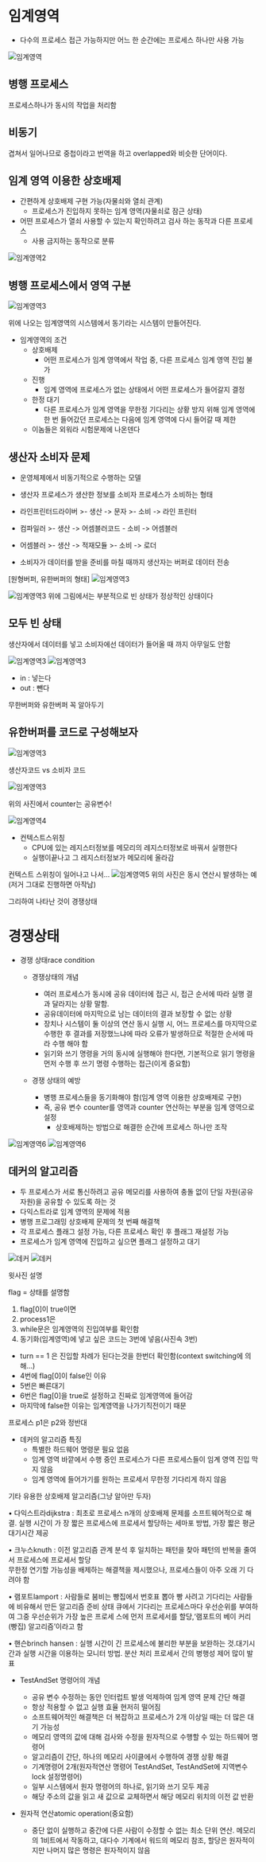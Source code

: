# 임계영역

+ 다수의 프로세스 접근 가능하지만 어느 한 순간에는 프로세스 하나만 사용 가능

![임계영역](./개인연구소/resource/imgae.png)

## 병행 프로세스
프로세스하나가 동시의 작업을 처리함

## 비동기

겹쳐서 일어나므로 중첩이라고 번역을 하고 overlapped와 비슷한 단어이다.

## 임계 영역 이용한 상호배제

+ 간편하게 상호배제 구현 가능(자물쇠와 열쇠 관계)
    + 프로세스가 진입하지 못하는 임계 영역(자물쇠로 잠근 상태)
+ 어떤 프로세스가 열쇠 사용할 수 있는지 확인하려고 검사 하는 동작과 다른 프로세스
   + 사용 금지하는 동작으로 분류

![임계영역2](./개인연구소/resource/imgae2.png)


## 병행 프로세스에서 영역 구분

![임계영역3](./개인연구소/resource/rr.png)

위에 나오는 임계영역의 시스템에서 동기라는 시스템이 만들어진다.

+ 임계영역의 조건
    + 상호배제
        + 어떤 프로세스가 임계 영역에서 작업 중, 다른 프로세스 임계 영역 진입 불가 
    + 진행
        + 임계 영역에 프로세스가 없는 상태에서 어떤 프로세스가 들어갈지 결정 
    + 한정 대기
        + 다른 프로세스가 임계 영역을 무한정 기다리는 상황 방지 위해 임계 영역에 한 번 들어갔던 프로세스는 다음에 임계 영역에 다시 들어갈 때 제한
    + 이놈들은 외워라 시험문제에 나온덴다

## 생산자 소비자 문제

+ 운영체제에서 비동기적으로 수행하는 모델
+ 생산자 프로세스가 생산한 정보를 소비자 프로세스가 소비하는 형태

+ 라인프린터드라이버 >- 생산 -> 문자 >- 소비 -> 라인 프린터
+ 컴파일러 >- 생산 -> 어셈블러코드 - 소비 -> 어셈블러
+ 어셈블러 >- 생산 -> 적재모듈 >- 소비 -> 로더

+ 소비자가 데이터를 받을 준비를 마칠 때까지 생산자는 버퍼로 데이터 전송

[원형버퍼, 유한버퍼의 형태]
![임계영역3](./개인연구소/resource/buffer.png)

![임계영역3](./개인연구소/resource/buffer2.png)
위에 그림에서는 부분적으로 빈 상태가 정상적인 상태이다

## 모두 빈 상태

생산자에서 데이터를 넣고 소비자에선 데이터가 들어올 때 까지 아무일도 안함

![임계영역3](./개인연구소/resource/infinitebuffer.png)
![임계영역3](./개인연구소/resource/ubuffer.png)
+ in : 넣는다
+ out : 뺀다

무한버퍼와 유한버퍼 꼭 알아두기


## 유한버퍼를 코드로 구성해보자

![임계영역3](./개인연구소/resource/buffercode.png)

생산자코드 vs 소비자 코드

![임계영역3](./개인연구소/resource/buffercode2.png)

위의 사진에서 counter는 공유변수!

![임계영역4](./개인연구소/resource/counters.png)

+ 컨텍스트스위칭
    + CPU에 있는 레지스터정보를 메모리의 레지스터정보로 바꿔서 실행한다
    + 실행이끝나고 그 레지스터정보가 메모리에 올라감

컨텍스트 스위칭이 일어나고 나서...
![임계영역5](./개인연구소/resource/counterss.png)
위의 사진은 동시 연산시 발생하는 예(저거 그대로 진행하면 아작남)

그리하여 나타난 것이 경쟁상태

# 경쟁상태

+ 경쟁 상태race condition

    + 경쟁상태의 개념 

        + 여러 프로세스가 동시에 공유 데이터에 접근 시, 접근 순서에 따라 실행 결과    달라지는 상황 말함.
        + 공유데이터에 마지막으로 남는 데이터의 결과 보장할 수 없는 상황
        + 장치나 시스템이 둘 이상의 연산 동시 실행 시, 어느 프로세스를 마지막으로 수행한 후 결과를 저장했느냐에 따라 오류가 발생하므로 적절한 순서에 따라 수행 해야 함
        + 읽기와 쓰기 명령을 거의 동시에 실행해야 한다면, 기본적으로 읽기 명령을 먼저 수행 후 쓰기 명령 수행하는 접근(이게 중요함)

    + 경쟁 상태의 예방
        + 병행 프로세스들을 동기화해야 함(임계 영역 이용한 상호배제로 구현)
        + 즉, 공유 변수 counter를 영역과 counter 연산하는 부분을 임계 영역으로 설정
            + 상호배제하는 방법으로 해결한 순간에 프로세스 하나만 조작

![임계영역6](./개인연구소/resource/ort.png)
![임계영역6](./개인연구소/resource/bajae.png)
## 데커의 알고리즘

+ 두 프로세스가 서로 통신하려고 공유 메모리를 사용하여 충돌 없이 단일 자원(공유자원)을 공유할 수 있도록 하는 것
+ 다익스트라로 임계 영역의 문제에 적용
+ 병행 프로그래밍 상호배제 문제의 첫 번째 해결책
+ 각 프로세스 플래그 설정 가능, 다른 프로세스 확인 후 플래그 재설정 가능
+ 프로세스가 임계 영역에 진입하고 싶으면 플래그 설정하고 대기

![데커](./개인연구소/resource/dakae.png)
![데커](./개인연구소/resource/dakae2.png)

윗사진 설명

flag = 상태를 설명함

1. flag[0]이 true이면
2. process1은 
3. while문은 임계영역의 진입여부를 확인함
4. 동기화(임계영역)에 넣고 싶은 코드는 3번에 넣음(사진속 3번)

+ turn == 1 은 진입할 차례가 된다는것을 한번더 확인함(context switching에 의해...)
+ 4번에 flag[0]이 false인 이유 
+ 5번은 빠른대기 
+ 6번은 flag[0]을 true로 설정하고 진짜로 임계영역에 들어감
+ 마지막에 false한 이유는 임계영역을 나가기직전이기 때문

프로세스 p1은 p2와 정반대

+ 데커의 알고리즘 특징
    + 특별한 하드웨어 명령문 필요 없음 
    + 임계 영역 바깥에서 수행 중인 프로세스가 다른 프로세스들이 임계 영역 진입 막지 않음 
    + 임계 영역에 들어가기를 원하는 프로세서 무한정 기다리게 하지 않음 

기타 유용한 상호배제 알고리즘(그냥 알아만 두자)

• 다익스트라dijkstra : 최초로 프로세스 n개의 상호배제 문제를 소프트웨어적으로 해결. 
                            실행 시간이 가 장 짧은 프로세스에 프로세서 할당하는 세마포 방법, 가장 짧은 평균 대기시간 제공
 
• 크누스knuth : 이전 알고리즘 관계 분석 후 일치하는 패턴을 찾아 패턴의 반복을 줄여서 프로세스에 프로세서 할당             
                   무한정 연기할 가능성을 배제하는 해결책을 제시했으나, 프로세스들이 아주 오래 기 다려야 함 

• 램포트lamport : 사람들로 붐비는 빵집에서 번호표 뽑아 빵 사려고 기다리는 사람들에 비유해서 만든 알고리즘
                     준비 상태 큐에서 기다리는 프로세스마다 우선순위를 부여하여 그중 우선순위가 가장 높은 프로세
                     스에 먼저 프로세서를 할당,‘램포트의 베이 커리(빵집) 알고리즘’이라고 함 

• 핸슨brinch hansen : 실행 시간이 긴 프로세스에 불리한 부분을 보완하는 것.대기시간과 실행 시간을 이용하는 모니터 
                         방법. 분산 처리 프로세서 간의 병행성 제어 많이 발표 

+ TestAndSet 명령어의 개념
    + 공유 변수 수정하는 동안 인터럽트 발생 억제하여 임계 영역 문제 간단 해결
    + 항상 적용할 수 없고 실행 효율 현저히 떨어짐
    + 소프트웨어적인 해결책은 더 복잡하고 프로세스가 2개 이상일 때는 더 많은 대기 가능성
    + 메모리 영역의 값에 대해 검사와 수정을 원자적으로 수행할 수 있는 하드웨어 명령어 
    + 알고리즘이 간단, 하나의 메모리 사이클에서 수행하여 경쟁 상황 해결
    + 기계명령어 2개(원자적연산 명령어 TestAndSet, TestAndSet에 지역변수 lock 설정명령어)
    + 일부 시스템에서 원자 명령어의 하나로, 읽기와 쓰기 모두 제공
    + 해당 주소의 값을 읽고 새 값으로 교체하면서 해당 메모리 위치의 이전 값 반환


+ 원자적 연산atomic operation(중요함)
    + 중단 없이 실행하고 중간에 다른 사람이 수정할 수 없는 최소 단위 연산. 메모리의 1비트에서 작동하고, 대다수 기계에서 워드의 메모리 참조, 할당은 원자적이지만 나머지 많은 명령은 원자적이지 않음
